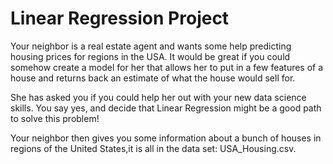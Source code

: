 # Linear Regression Project

Your neighbor is a real estate agent and wants some help predicting housing prices for regions in the USA. It would be great if you could somehow create a model for her that      allows her to put in a few features of a house and returns back an estimate of what the house would sell for.

She has asked you if you could help her out with your new data science skills. You say yes, and decide that Linear Regression might be a good path to solve this problem!

Your neighbor then gives you some information about a bunch of houses in regions of the United States,it is all in the data set: USA_Housing.csv.
